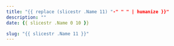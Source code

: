 ```yaml
---
title: "{{ replace (slicestr .Name 11) "-" " " | humanize }}"
description: ""
date: {{ slicestr .Name 0 10 }}

slug: "{{ slicestr .Name 11 }}"
---
```



